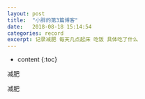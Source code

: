 ```yaml
---
layout: post
title:  "小胖的第3篇博客"
date:   2018-08-18 15:14:54
categories: record
excerpt: 记录减肥 每天几点起床 吃饭 具体吃了什么 
---
```


* content
{:toc}


减肥  



减肥





